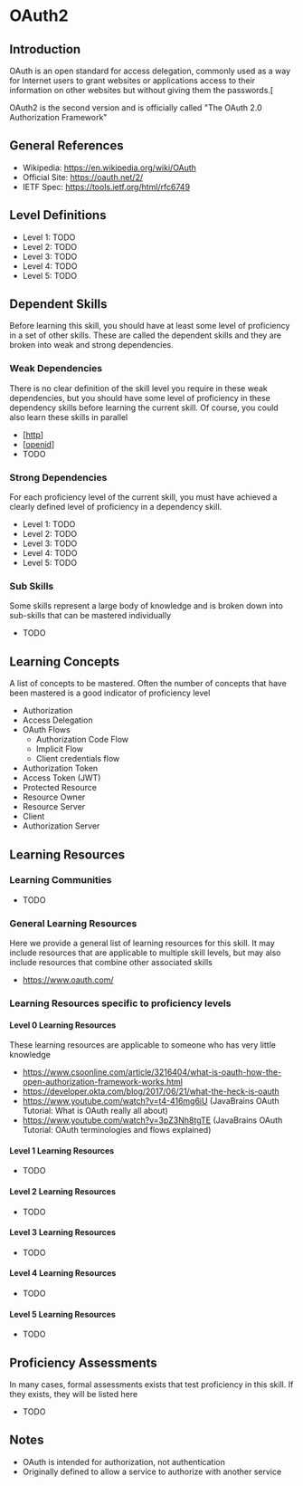 # OAuth2

## Introduction
OAuth is an open standard for access delegation, commonly used as a way for Internet users to grant websites or applications access to their information on other websites but without giving them the passwords.[ 

OAuth2 is the second version and is officially called "The OAuth 2.0 Authorization Framework"

## General References
- Wikipedia: https://en.wikipedia.org/wiki/OAuth
- Official Site: https://oauth.net/2/
- IETF Spec: https://tools.ietf.org/html/rfc6749

## Level Definitions
- Level 1: TODO
- Level 2: TODO
- Level 3: TODO
- Level 4: TODO
- Level 5: TODO

## Dependent Skills
Before learning this skill, you should have at least some level of proficiency in a set of other skills. These are called the 
dependent skills and they are broken into weak and strong dependencies.

### Weak Dependencies
There is no clear definition of the skill level you require in these weak dependencies, but you should have some level of
proficiency in these dependency skills before learning the current skill. Of course, you could also learn these skills in 
parallel

 - [[http]]
 - [[openid]]
 - TODO

### Strong Dependencies
For each proficiency level of the current skill, you must have achieved a clearly defined level of proficiency in a dependency skill.

- Level 1: TODO
- Level 2: TODO
- Level 3: TODO
- Level 4: TODO
- Level 5: TODO

### Sub Skills
Some skills represent a large body of knowledge and is broken down into sub-skills that can be mastered individually

- TODO

## Learning Concepts
A list of concepts to be mastered. Often the number of concepts that have been mastered is a good indicator of proficiency level

- Authorization
- Access Delegation
- OAuth Flows
  - Authorization Code Flow
  - Implicit Flow
  - Client credentials flow
- Authorization Token
- Access Token (JWT)
- Protected Resource
- Resource Owner
- Resource Server
- Client
- Authorization Server

## Learning Resources

### Learning Communities
 - TODO

### General Learning Resources
Here we provide a general list of learning resources for this skill. It may include resources that
are applicable to multiple skill levels, but may also include resources that combine other associated skills

 - https://www.oauth.com/

### Learning Resources specific to proficiency levels
#### Level 0 Learning Resources
These learning resources are applicable to someone who has very little knowledge
 - https://www.csoonline.com/article/3216404/what-is-oauth-how-the-open-authorization-framework-works.html
 - https://developer.okta.com/blog/2017/06/21/what-the-heck-is-oauth
 - https://www.youtube.com/watch?v=t4-416mg6iU (JavaBrains OAuth Tutorial: What is OAuth really all about)
 - https://www.youtube.com/watch?v=3pZ3Nh8tgTE (JavaBrains OAuth Tutorial: OAuth terminologies and flows explained)

#### Level 1 Learning Resources
 - TODO

#### Level 2 Learning Resources
 - TODO

#### Level 3 Learning Resources
 - TODO

#### Level 4 Learning Resources
 - TODO

#### Level 5 Learning Resources
 - TODO

## Proficiency Assessments
In many cases, formal assessments exists that test proficiency in this skill. If they exists, they will be listed here

 - TODO

## Notes
- OAuth is intended for authorization, not authentication
- Originally defined to allow a service to authorize with another service


[//begin]: # "Autogenerated link references for markdown compatibility"
[http]: ../../http "Http"
[openid]: openid "OpenID"
[//end]: # "Autogenerated link references"
